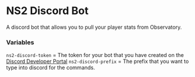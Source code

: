 # NS2 Discord Bot
A discord bot that allows you to pull your player stats from Observatory.

### Variables
`ns2-discord-token` = The token for your bot that you have created on the [Discord Developer Portal](https://discord.com/developers/applications/)
`ns2-discord-prefix` = The prefix that you want to type into discord for the commands.
